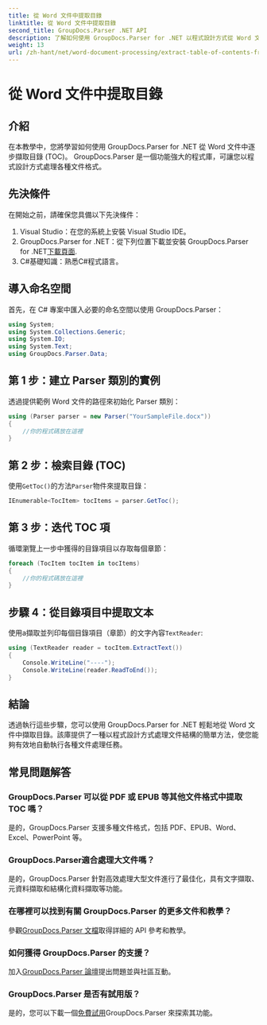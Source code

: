 ```yaml
---
title: 從 Word 文件中提取目錄
linktitle: 從 Word 文件中提取目錄
second_title: GroupDocs.Parser .NET API
description: 了解如何使用 GroupDocs.Parser for .NET 以程式設計方式從 Word 文件中擷取目錄 (TOC)。
weight: 13
url: /zh-hant/net/word-document-processing/extract-table-of-contents-from-word-document/
---
```


# 從 Word 文件中提取目錄

## 介紹
在本教學中，您將學習如何使用 GroupDocs.Parser for .NET 從 Word 文件中逐步擷取目錄 (TOC)。 GroupDocs.Parser 是一個功能強大的程式庫，可讓您以程式設計方式處理各種文件格式。
## 先決條件
在開始之前，請確保您具備以下先決條件：
1. Visual Studio：在您的系統上安裝 Visual Studio IDE。
2.  GroupDocs.Parser for .NET：從下列位置下載並安裝 GroupDocs.Parser for .NET[下載頁面](https://releases.groupdocs.com/parser/net/).
3. C#基礎知識：熟悉C#程式語言。

## 導入命名空間
首先，在 C# 專案中匯入必要的命名空間以使用 GroupDocs.Parser：
```csharp
using System;
using System.Collections.Generic;
using System.IO;
using System.Text;
using GroupDocs.Parser.Data;
```
## 第 1 步：建立 Parser 類別的實例
透過提供範例 Word 文件的路徑來初始化 Parser 類別：
```csharp
using (Parser parser = new Parser("YourSampleFile.docx"))
{
    //你的程式碼放在這裡
}
```
## 第 2 步：檢索目錄 (TOC)
使用`GetToc()`的方法`Parser`物件來提取目錄：
```csharp
IEnumerable<TocItem> tocItems = parser.GetToc();
```
## 第 3 步：迭代 TOC 項
循環瀏覽上一步中獲得的目錄項目以存取每個章節：
```csharp
foreach (TocItem tocItem in tocItems)
{
    //你的程式碼放在這裡
}
```
## 步驟 4：從目錄項目中提取文本
使用a擷取並列印每個目錄項目（章節）的文字內容`TextReader`:
```csharp
using (TextReader reader = tocItem.ExtractText())
{
    Console.WriteLine("----");
    Console.WriteLine(reader.ReadToEnd());
}
```

## 結論
透過執行這些步驟，您可以使用 GroupDocs.Parser for .NET 輕鬆地從 Word 文件中擷取目錄。該庫提供了一種以程式設計方式處理文件結構的簡單方法，使您能夠有效地自動執行各種文件處理任務。

## 常見問題解答
### GroupDocs.Parser 可以從 PDF 或 EPUB 等其他文件格式中提取 TOC 嗎？
是的，GroupDocs.Parser 支援多種文件格式，包括 PDF、EPUB、Word、Excel、PowerPoint 等。
### GroupDocs.Parser適合處理大文件嗎？
是的，GroupDocs.Parser 針對高效處理大型文件進行了最佳化，具有文字擷取、元資料擷取和結構化資料擷取等功能。
### 在哪裡可以找到有關 GroupDocs.Parser 的更多文件和教學？
參觀[GroupDocs.Parser 文檔](https://tutorials.groupdocs.com/parser/net/)取得詳細的 API 參考和教學。
### 如何獲得 GroupDocs.Parser 的支援？
加入[GroupDocs.Parser 論壇](https://forum.groupdocs.com/c/parser/17)提出問題並與社區互動。
### GroupDocs.Parser 是否有試用版？
是的，您可以下載一個[免費試用](https://releases.groupdocs.com/)GroupDocs.Parser 來探索其功能。